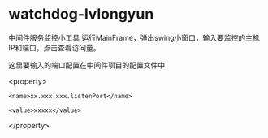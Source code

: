 # watchdog-lvlongyun


中间件服务监控小工具 运行MainFrame，弹出swing小窗口，输入要监控的主机IP和端口，点击查看访问量。

这里要输入的端口配置在中间件项目的配置文件中


\<property\>

	<name>xx.xxx.xxx.listenPort</name>
	
	<value>xxxxx</value>
	
\</property\>
